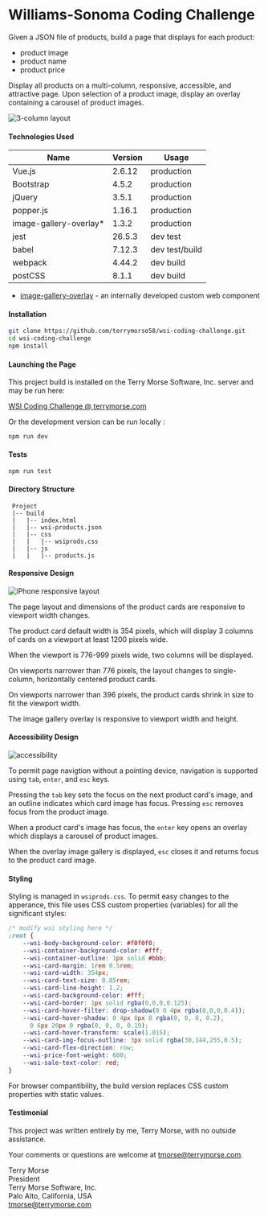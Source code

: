 # Williams-Sonoma Coding Challenge #

Given a JSON file of products, build a page that displays for each
 product:

* product image
* product name
* product price

Display all products on a multi-column, responsive, accessible, and attractive
 page. Upon selection of a product image, display an overlay containing a
  carousel of product images.
  
![3-column layout](https://terrymorse.com/public/wscc-3-column.png "3-column
   layout")


#### Technologies Used ####

 Name                      | Version | Usage
-------------------------- | ------- | -----
 Vue.js                    | 2.6.12  | production
 Bootstrap                 | 4.5.2   | production
 jQuery                    | 3.5.1   | production
 popper.js                 | 1.16.1  | production 
 image-gallery-overlay*    | 1.3.2   | production
 jest                      | 26.5.3  | dev test
 babel                     | 7.12.3  | dev test/build
 webpack                   | 4.44.2  | dev build
 postCSS                   | 8.1.1   | dev build
 
* [image-gallery-overlay](https://github.com/terrymorse58/image-gallery-overlay) - an internally developed custom web component

#### Installation ####

```bash
git clone https://github.com/terrymorse58/wsi-coding-challenge.git
cd wsi-coding-challenge
npm install
```
#### Launching the Page ###

This project build is installed on the Terry Morse Software, Inc. server and may
be run here:
 
[WSI Coding Challenge @ terrymorse.com](https://terrymorse.com/private/wsicodechallenge/index.html)

Or the development version can be run locally
:
```text
npm run dev
```

#### Tests ####
```text
npm run test
```

#### Directory Structure ####
```text
 Project
 |-- build
 |   |-- index.html
 |   |-- wsi-products.json
 |   |-- css
 |   |   |-- wsiprods.css
 |   |-- js
 |   |   |-- products.js
```

#### Responsive Design ####

![iPhone responsive layout](https://terrymorse.com/public/wsicc-iphone.png "1
-column layout")


The page layout and dimensions of the product cards are responsive to viewport
width changes.
 
The product card default width is 354 pixels, which will display 3
 columns of cards on a viewport at least 1200 pixels wide.
 
When the viewport is 776-999 pixels wide, two columns will be
  displayed. 
 
On viewports narrower than 776 pixels, the layout changes to single-column,
horizontally centered product cards.
 
On viewports narrower than 396 pixels, the product cards shrink in size
 to fit the viewport width.
 
The image gallery overlay is responsive to viewport width and height.

#### Accessibility Design ####

![accessibility](https://terrymorse.com/public/wsicc-accessibility.gif
 "accessibility design")

To permit page navigtion without a pointing device, navigation is
 supported using `tab`, `enter`, and `esc` keys.

Pressing the `tab` key sets the focus on the next product card's image, and an
 outline indicates which card image has focus. Pressing `esc` removes
 focus from the product image.

When a product card's image has focus, the `enter` key opens an
 overlay which displays a carousel of product images.
 
When the overlay image gallery is displayed, `esc` closes it and returns
 focus to the product card image.

#### Styling ####

Styling is managed in `wsiprods.css`. To permit easy changes to the apperance,
this file uses CSS custom properties (variables) for all the significant
 styles:
  
```css
/* modify wsi styling here */
:root {
    --wsi-body-background-color: #f0f0f0;
    --wsi-container-background-color: #fff;
    --wsi-container-outline: 1px solid #bbb;
    --wsi-card-margin: 1rem 0.5rem;
    --wsi-card-width: 354px;
    --wsi-card-text-size: 0.85rem;
    --wsi-card-line-height: 1.2;
    --wsi-card-background-color: #fff;
    --wsi-card-border: 1px solid rgba(0,0,0,0.125);
    --wsi-card-hover-filter: drop-shadow(0 0 4px rgba(0,0,0,0.4));
    --wsi-card-hover-shadow: 0 4px 8px 0 rgba(0, 0, 0, 0.2),
      0 6px 20px 0 rgba(0, 0, 0, 0.19);
    --wsi-card-hover-transform: scale(1.015);
    --wsi-card-img-focus-outline: 3px solid rgba(30,144,255,0.5);
    --wsi-card-flex-direction: row;
    --wsi-price-font-weight: 600;
    --wsi-sale-text-color: red;
}
```

For browser compantibility, the build version replaces CSS custom properties
 with static values. 

#### Testimonial ####

This project was written entirely by me, Terry Morse, with no outside
 assistance.
 
Your comments or questions are welcome at
[tmorse@terrymorse.com](mailto:tmorse@terrymorse.com "Terry Morse email
 address").
 
 Terry Morse<br>
 President<br>
 Terry Morse Software, Inc.<br>
 Palo Alto, California, USA<br>
 [tmorse@terrymorse.com](mailto:tmorse@terrymorse.com)

